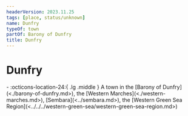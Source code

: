 ```yaml
---
headerVersion: 2023.11.25
tags: [place, status/unknown]
name: Dunfry
typeOf: town
partOf: Barony of Dunfry
title: Dunfry
---
```


# Dunfry
<div class="grid cards ext-narrow-margin ext-one-column" markdown>
-    :octicons-location-24:{ .lg .middle } A town in the [Barony of Dunfry](<./barony-of-dunfry.md>), the [Western Marches](<./western-marches.md>), [Sembara](<../sembara.md>), the [Western Green Sea Region](<../../../western-green-sea/western-green-sea-region.md>)  
</div>


